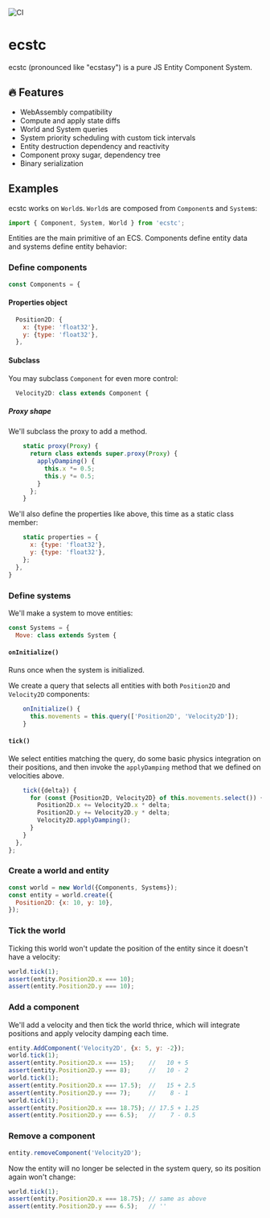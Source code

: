 ![CI](https://github.com/cha0s/ecstc/actions/workflows/ci.yml/badge.svg)

# ecstc

ecstc (pronounced like "ecstasy") is a pure JS Entity Component System.

## :fire: Features

- WebAssembly compatibility
- Compute and apply state diffs
- World and System queries
- System priority scheduling with custom tick intervals
- Entity destruction dependency and reactivity
- Component proxy sugar, dependency tree
- Binary serialization

## Examples

ecstc works on `World`s. `World`s are composed from `Component`s and `System`s:

```js
import { Component, System, World } from 'ecstc';
```

Entities are the main primitive of an ECS. Components define entity data and systems define entity behavior:

### Define components
```js
const Components = {
```

#### Properties object

```js
  Position2D: {
    x: {type: 'float32'},
    y: {type: 'float32'},
  },
```

#### Subclass

You may subclass `Component` for even more control:

```js
  Velocity2D: class extends Component {
```
##### Proxy shape

We'll subclass the proxy to add a method.

```js
    static proxy(Proxy) {
      return class extends super.proxy(Proxy) {
        applyDamping() {
          this.x *= 0.5;
          this.y *= 0.5;
        }
      };
    }

```
We'll also define the properties like above, this time as a static class member:
```js
    static properties = {
      x: {type: 'float32'},
      y: {type: 'float32'},
    };
  },
}
```
### Define systems

We'll make a system to move entities:
```js
const Systems = {
  Move: class extends System {
```

#### `onInitialize()`

Runs once when the system is initialized.

We create a query that selects all entities with both `Position2D` and `Velocity2D` components:
```js
    onInitialize() {
      this.movements = this.query(['Position2D', 'Velocity2D']);
    }
```
#### `tick()`

We select entities matching the query, do some basic physics integration on their positions, and then invoke the `applyDamping` method that we defined on velocities above.

```js
    tick({delta}) {
      for (const {Position2D, Velocity2D} of this.movements.select()) {
        Position2D.x += Velocity2D.x * delta;
        Position2D.y += Velocity2D.y * delta;
        Velocity2D.applyDamping();
      }
    }
  },
};
```
### Create a world and entity
```js
const world = new World({Components, Systems});
const entity = world.create({
  Position2D: {x: 10, y: 10},
});
```
### Tick the world

Ticking this world won't update the position of the entity since it doesn't have a velocity:

```js
world.tick(1);
assert(entity.Position2D.x === 10);
assert(entity.Position2D.y === 10);
```

### Add a component

We'll add a velocity and then tick the world thrice, which will integrate positions and apply velocity damping each time.

```js
entity.AddComponent('Velocity2D', {x: 5, y: -2});
world.tick(1);
assert(entity.Position2D.x === 15);    //   10 + 5
assert(entity.Position2D.y === 8);     //   10 - 2
world.tick(1);
assert(entity.Position2D.x === 17.5);  //   15 + 2.5
assert(entity.Position2D.y === 7);     //    8 - 1
world.tick(1);
assert(entity.Position2D.x === 18.75); // 17.5 + 1.25
assert(entity.Position2D.y === 6.5);   //    7 - 0.5
```
### Remove a component
```js
entity.removeComponent('Velocity2D');
```
Now the entity will no longer be selected in the system query, so its position again won't change:
```js
world.tick(1);
assert(entity.Position2D.x === 18.75); // same as above
assert(entity.Position2D.y === 6.5);   // ''
```
